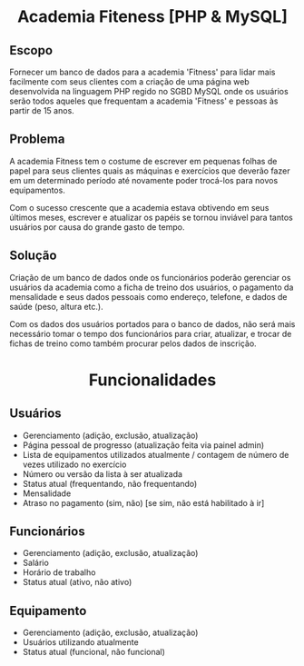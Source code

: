 # <p align="center">Academia Fiteness [PHP & MySQL]</p>

## Escopo

Fornecer um banco de dados para a academia 'Fitness' para lidar mais facilmente com seus clientes com a criação de uma página web desenvolvida na linguagem PHP regido no SGBD MySQL onde os usuários serão todos aqueles que frequentam a academia 'Fitness' e pessoas às partir de 15 anos.

## Problema

A academia Fitness tem o costume de escrever em pequenas folhas de papel para seus clientes quais as máquinas e exercícios que deverão fazer em um determinado período até novamente poder trocá-los para novos equipamentos.

Com o sucesso crescente que a academia estava obtivendo em seus últimos meses, escrever e atualizar os papéis se tornou inviável para tantos usuários por causa do grande gasto de tempo.

## Solução

Criação de um banco de dados onde os funcionários poderão gerenciar os usuários da academia como a ficha de treino dos usuários, o pagamento da mensalidade e seus dados pessoais como endereço, telefone, e dados de saúde (peso, altura etc.).

Com os dados dos usuários portados para o banco de dados, não será mais necessário tomar o tempo dos funcionários para criar, atualizar, e trocar de fichas de treino como também procurar pelos dados de inscrição.

# <p align="center">Funcionalidades</p>

## Usuários

- Gerenciamento (adição, exclusão, atualização)
- Página pessoal de progresso (atualização feita via painel admin)
- Lista de equipamentos utilizados atualmente / contagem de número de vezes utilizado no exercício
- Número ou versão da lista à ser atualizada
- Status atual (frequentando, não frequentando)
- Mensalidade
- Atraso no pagamento (sim, não) [se sim, não está habilitado à ir]

## Funcionários

- Gerenciamento (adição, exclusão, atualização)
- Salário
- Horário de trabalho
- Status atual (ativo, não ativo)

## Equipamento

- Gerenciamento (adição, exclusão, atualização)
- Usuários utilizando atualmente
- Status atual (funcional, não funcional)
